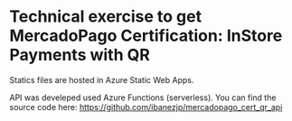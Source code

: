 # Technical exercise to get MercadoPago Certification: InStore Payments with QR

Statics files are hosted in Azure Static Web Apps.

API was develeped used Azure Functions (serverless). You can find the source code here: https://github.com/ibanezjp/mercadopago_cert_qr_api
